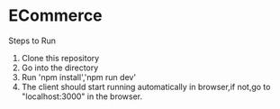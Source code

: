 # ECommerce
Steps to Run
1. Clone this repository
2. Go into the directory
3. Run 'npm install','npm run dev'
4. The client should start running automatically in browser,if not,go to "localhost:3000" in the browser.
